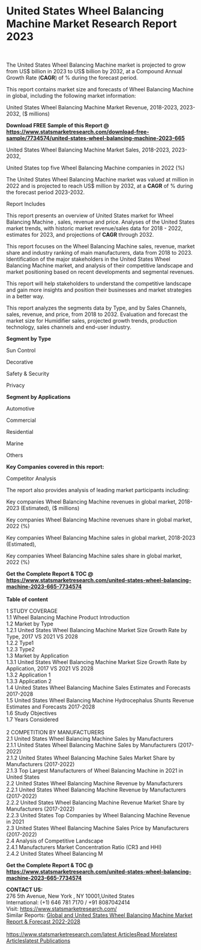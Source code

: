 <h1>United States Wheel Balancing Machine Market Research Report 2023</h1><br/><p>The United States Wheel Balancing Machine market is projected to grow from US$ billion in 2023 to US$ billion by 2032, at a Compound Annual Growth Rate (<strong>CAGR</strong>) of % during the forecast period.</p><p>This report contains market size and forecasts of Wheel Balancing Machine in global, including the following market information:</p><p>United States Wheel Balancing Machine Market Revenue, 2018-2023, 2023-2032, ($ millions)</p><p><strong>Download FREE Sample of this Report @ <a href="https://www.statsmarketresearch.com/download-free-sample/7734574/united-states-wheel-balancing-machine-2023-665">https://www.statsmarketresearch.com/download-free-sample/7734574/united-states-wheel-balancing-machine-2023-665</a></strong></p><p>United States Wheel Balancing Machine Market Sales, 2018-2023, 2023-2032,</p><p>United States top five Wheel Balancing Machine companies in 2022 (%)</p><p>The United States Wheel Balancing Machine market was valued at million in 2022 and is projected to reach US$ million by 2032, at a <strong>CAGR</strong> of % during the forecast period 2023-2032.</p><p>Report Includes</p><p>This report presents an overview of United States market for Wheel Balancing Machine , sales, revenue and price. Analyses of the United States market trends, with historic market revenue/sales data for 2018 - 2022, estimates for 2023, and projections of <strong>CAGR</strong> through 2032.</p><p>This report focuses on the Wheel Balancing Machine sales, revenue, market share and industry ranking of main manufacturers, data from 2018 to 2023. Identification of the major stakeholders in the United States Wheel Balancing Machine market, and analysis of their competitive landscape and market positioning based on recent developments and segmental revenues.</p><p>This report will help stakeholders to understand the competitive landscape and gain more insights and position their businesses and market strategies in a better way.</p><p>This report analyzes the segments data by Type, and by Sales Channels, sales, revenue, and price, from 2018 to 2032. Evaluation and forecast the market size for Humidifier sales, projected growth trends, production technology, sales channels and end-user industry.</p><p><strong>Segment by Type</strong></p><p>Sun Control</p><p>Decorative</p><p>Safety & Security</p><p>Privacy</p><p><strong> Segment <strong><strong>by Applications</strong></strong></strong></p><p>Automotive</p><p>Commercial</p><p>Residential</p><p>Marine</p><p>Others</p><p><strong>Key Companies covered in this report:</strong></p><p>Competitor Analysis</p><p>The report also provides analysis of leading market participants including:</p><p>Key companies Wheel Balancing Machine revenues in global market, 2018-2023 (Estimated), ($ millions)</p><p>Key companies Wheel Balancing Machine revenues share in global market, 2022 (%)</p><p>Key companies Wheel Balancing Machine sales in global market, 2018-2023 (Estimated),</p><p>Key companies Wheel Balancing Machine sales share in global market, 2022 (%)</p><div><b>Get the Complete Report & TOC @ <a href="https://www.statsmarketresearch.com/united-states-wheel-balancing-machine-2023-665-7734574">https://www.statsmarketresearch.com/united-states-wheel-balancing-machine-2023-665-7734574</a></b></div><br><b>Table of content</b><p>1 STUDY COVERAGE<br />1.1 Wheel Balancing Machine Product Introduction<br />1.2 Market by Type<br />1.2.1 United States Wheel Balancing Machine Market Size Growth Rate by Type, 2017 VS 2021 VS 2028<br />1.2.2 Type1<br />1.2.3 Type2<br />1.3 Market by Application<br />1.3.1 United States Wheel Balancing Machine Market Size Growth Rate by Application, 2017 VS 2021 VS 2028<br />1.3.2 Application 1<br />1.3.3 Application 2<br />1.4 United States Wheel Balancing Machine Sales Estimates and Forecasts 2017-2028<br />1.5 United States Wheel Balancing Machine Hydrocephalus Shunts Revenue Estimates and Forecasts 2017-2028<br />1.6 Study Objectives<br />1.7 Years Considered<br /><br />2 COMPETITION BY MANUFACTURERS<br />2.1 United States Wheel Balancing Machine Sales by Manufacturers<br />2.1.1 United States Wheel Balancing Machine Sales by Manufacturers (2017-2022)<br />2.1.2 United States Wheel Balancing Machine Sales Market Share by Manufacturers (2017-2022)<br />2.1.3 Top Largest Manufacturers of Wheel Balancing Machine in 2021 in United States<br />2.2 United States Wheel Balancing Machine Revenue by Manufacturers<br />2.2.1 United States Wheel Balancing Machine Revenue by Manufacturers (2017-2022)<br />2.2.2 United States Wheel Balancing Machine Revenue Market Share by Manufacturers (2017-2022)<br />2.2.3 United States Top Companies by Wheel Balancing Machine Revenue in 2021<br />2.3 United States Wheel Balancing Machine Sales Price by Manufacturers (2017-2022)<br />2.4 Analysis of Competitive Landscape<br />2.4.1 Manufacturers Market Concentration Ratio (CR3 and HHI)<br />2.4.2 United States Wheel Balancing M<br><div><b>Get the Complete Report & TOC @ <a href="https://www.statsmarketresearch.com/united-states-wheel-balancing-machine-2023-665-7734574">https://www.statsmarketresearch.com/united-states-wheel-balancing-machine-2023-665-7734574</a></b></div></p> <b>CONTACT US:</b><br>276 5th Avenue, New York , NY 10001,United States<br>International: (+1) 646 781 7170 / +91 8087042414<br>Visit: <a href="https://www.statsmarketresearch.com/">https://www.statsmarketresearch.com/</a><br>Similar Reports: <a href="https://www.statsmarketresearch.com/united-states-wheel-balancing-machine-2023-665-7734574">Global and United States Wheel Balancing Machine Market Report & Forecast 2022-2028</a><br/><br/><a href="https://gyeongbokgung.com">https://www.statsmarketresearch.com/</a><a href="https://hallyeomaritime.com">latest Articles</a><a href="https://jingwansa.com">Read More</a><a href=https://nguoiviet.jp/">latest Articles</a><a href="https://www.intelmarketresearch.com/">latest Publications</a>